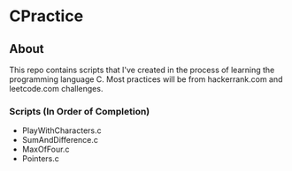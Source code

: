 # CPractice

## About
This repo contains scripts that I've created in the process of learning the programming language C.
Most practices will be from hackerrank.com and leetcode.com challenges.

### Scripts (In Order of Completion)
- PlayWithCharacters.c
- SumAndDifference.c
- MaxOfFour.c
- Pointers.c
